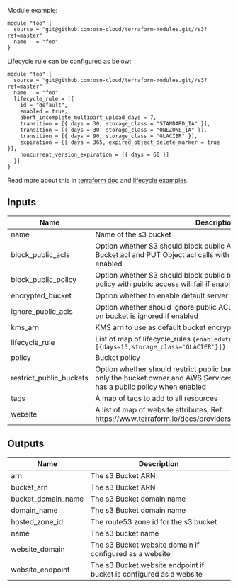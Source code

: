Module example:

    module "foo" {
      source = "git@github.com:osn-cloud/terraform-modules.git//s3?ref=master"
      name   = "foo"
    }


Lifecycle rule can be configured as below:

    module "foo" {
      source = "git@github.com:osn-cloud/terraform-modules.git//s3?ref=master"
      name   = "foo"
      lifecycle_rule = [{
        id = "default",
        enabled = true,
        abort_incomplete_multipart_upload_days = 7,
        transition = [{ days = 30, storage_class = "STANDARD_IA" }],
        transition = [{ days = 30, storage_class = "ONEZONE_IA" }],
        transition = [{ days = 90, storage_class = "GLACIER" }],
        expiration = [{ days = 365, expired_object_delete_marker = true }],
        noncurrent_version_expiration = [{ days = 60 }]
      }]
    }

Read more about this in [terraform doc](https://www.terraform.io/docs/providers/aws/r/s3_bucket.html) and [lifecycle examples](https://docs.aws.amazon.com/AmazonS3/latest/dev/lifecycle-configuration-examples.html).

## Inputs

| Name | Description | Type | Default | Required |
|------|-------------|:----:|:-----:|:-----:|
| name | Name of the s3 bucket | string | n/a | yes |
| block\_public\_acls | Option whether S3 should block public ACLs for this bucket, PUT Bucket acl and PUT Object acl calls with public access will fail if enabled | string | `"true"` | no |
| block\_public\_policy | Option whether S3 should block public bucket policies, PUT Bucket policy with public access will fail if enabled | string | `"true"` | no |
| encrypted\_bucket | Option whether to enable default server side bucket encryption | string | `"false"` | no |
| ignore\_public\_acls | Option whether should ignore public ACLs for this bucket, public ACLs on bucket is ignored if enabled | string | `"true"` | no |
| kms\_arn | KMS arn to use as default bucket encryption | string | `"aws/s3"` | no |
| lifecycle\_rule | List of map of lifecycle_rules `{enabled=true,transition=[{days=15,storage_class='GLACIER'}]}` | list | `[]` | no |
| policy | Bucket policy | string | `""` | no |
| restrict\_public\_buckets | Option whether should restrict public bucket policies for this bucket, only the bucket owner and AWS Services can access this buckets if it has a public policy when enabled | string | `"true"` | no |
| tags | A map of tags to add to all resources | map | `{}` | no |
| website | A list of map of website attributes, Ref: https://www.terraform.io/docs/providers/aws/r/s3_bucket.html#website | list | `[]` | no |

## Outputs

| Name | Description |
|------|-------------|
| arn | The s3 Bucket ARN |
| bucket\_arn | The s3 Bucket ARN |
| bucket\_domain\_name | The s3 Bucket domain name |
| domain\_name | The s3 Bucket domain name |
| hosted\_zone\_id | The route53 zone id for the s3 bucket |
| name | The s3 bucket name |
| website\_domain | The s3 Bucket website domain if configured as a website |
| website\_endpoint | The s3 Bucket website endpoint if bucket is configured as a website |

